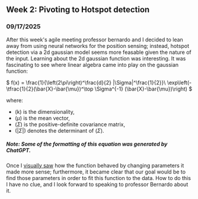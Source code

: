 ## Week 2: Pivoting to Hotspot detection

### 09/17/2025
After this week's agile meeting professor bernardo and I decided to lean away from using neural networks for the position sensing; instead, hotspot detection via a 2d gaussian model seems more feasable given the nature of the input. Learning about the 2d gaussian function was interesting. It was fascinating to see where linear algebra came into play on the gaussian function:

$
f(x) = \frac{1}{\left(2\pi\right)^\frac{d}{2} |\Sigma|^\frac{1}{2}}\ 
\exp\left(-\tfrac{1}{2}(\bar{X}-\bar{\mu})^\top \Sigma^{-1} (\bar{X}-\bar{\mu})\right) 
$

where:
- (k\) is the dimensionality,
- ($\mu$) is the mean vector,
- ($\Sigma$) is the positive-definite covariance matrix,
- ($|\Sigma|$) denotes the determinant of ($\Sigma$).
##### Note: Some of the formatting of this equation was generated by ChatGPT.

Once I [visually saw](https://www.youtube.com/watch?v=UVvuwv-ne1I) how the function behaved by changing parameters it made more sense; furthermore, it became clear that our goal would be to find those parameters in order to fit this function to the data. How to do this I have no clue, and I look forward to speaking to professor Bernardo about it.
